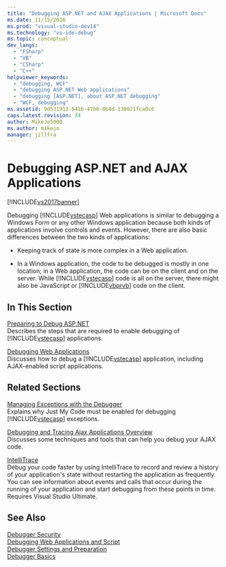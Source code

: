 ```yaml
---
title: "Debugging ASP.NET and AJAX Applications | Microsoft Docs"
ms.date: 11/15/2016
ms.prod: "visual-studio-dev14"
ms.technology: "vs-ide-debug"
ms.topic: conceptual
dev_langs: 
  - "FSharp"
  - "VB"
  - "CSharp"
  - "C++"
helpviewer_keywords: 
  - "debugging, WCF"
  - "debugging ASP.NET Web applications"
  - "debugging [ASP.NET], about ASP.NET debugging"
  - "WCF, debugging"
ms.assetid: 9d531913-541b-47b8-864d-138021fca0c6
caps.latest.revision: 34
author: MikeJo5000
ms.author: mikejo
manager: jillfra
---
```

# Debugging ASP.NET and AJAX Applications
[!INCLUDE[vs2017banner](../includes/vs2017banner.md)]

Debugging [!INCLUDE[vstecasp](../includes/vstecasp-md.md)] Web applications is similar to debugging a Windows Form or any other Windows application because both kinds of applications involve controls and events. However, there are also basic differences between the two kinds of applications:  
  
- Keeping track of state is more complex in a Web application.  
  
- In a Windows application, the code to be debugged is mostly in one location; in a Web application, the code can be on the client and on the server. While [!INCLUDE[vstecasp](../includes/vstecasp-md.md)] code is all on the server, there might also be JavaScript or [!INCLUDE[vbprvb](../includes/vbprvb-md.md)] code on the client.  
  
## In This Section  
 [Preparing to Debug ASP.NET](../debugger/preparing-to-debug-aspnet.md)  
 Describes the steps that are required to enable debugging of [!INCLUDE[vstecasp](../includes/vstecasp-md.md)] applications.  
  
 [Debugging Web Applications](../debugger/debugging-web-applications.md)  
 Discusses how to debug a [!INCLUDE[vstecasp](../includes/vstecasp-md.md)] application, including AJAX-enabled script applications.  
  
## Related Sections  
 [Managing Exceptions with the Debugger](../debugger/managing-exceptions-with-the-debugger.md)  
 Explains why Just My Code must be enabled for debugging [!INCLUDE[vstecasp](../includes/vstecasp-md.md)] exceptions.  
  
 [Debugging and Tracing Ajax Applications Overview](https://msdn.microsoft.com/library/92684ea0-7bb4-4a34-9203-3aa6394ce375)  
 Discusses some techniques and tools that can help you debug your AJAX code.  
  
 [IntelliTrace](../debugger/intellitrace.md)  
 Debug your code faster by using IntelliTrace to record and review a history of your application's state without restarting the application as frequently. You can see information about events and calls that occur during the running of your application and start debugging from these points in time. Requires Visual Studio Ultimate.  
  
## See Also  
 [Debugger Security](../debugger/debugger-security.md)   
 [Debugging Web Applications and Script](../debugger/debugging-web-applications-and-script.md)   
 [Debugger Settings and Preparation](../debugger/debugger-settings-and-preparation.md)   
 [Debugger Basics](../debugger/debugger-basics.md)
